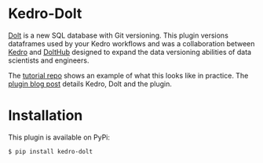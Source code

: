 # Kedro-Dolt

[Dolt](https://www.dolthub.com/) is a new SQL database with Git versioning. This plugin versions dataframes used by your Kedro workflows and was a collaboration between [Kedro](https://kedro.readthedocs.io/en/stable/01_introduction/01_introduction.html) and [DoltHub]((https://www.dolthub.com/)) designed to expand the data versioning abilities of data scientists and engineers.

The [tutorial repo](https://github.com/dolthub/kedro-dolt-demo?organization=dolthub&organization=dolthub) shows an example of what this looks like in practice. The [plugin blog post](https://www.dolthub.com/blog/2021-06-16-kedro-dolt-plugin/) details Kedro, Dolt and the plugin.

# Installation

This plugin is available on PyPi:

```bash
$ pip install kedro-dolt
```
